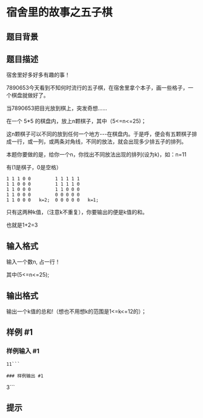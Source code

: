 # 宿舍里的故事之五子棋

## 题目背景



## 题目描述

宿舍里好多好多有趣的事！

7890653今天看到不知何时流行的五子棋，在宿舍里拿个本子，画一些格子，一个棋盘就做好了。

当7890653把目光放到棋上，突发奇想……

在一个  5\*5  的棋盘内，放上n颗棋子，其中（5<=n<=25)；

这n颗棋子可以不同的放到任何一个地方---在棋盘内。于是呼，便会有五颗棋子排成一行，或一列，或两条对角线，不同的放法，就会出现多少排五子的排列。

本题你要做的是，给你一个n，你找出不同放法出现的排列(设为k)，如：n=11

有(1是棋子，0是空格）

```
1 1 1 0 0         1 1 1 1 1
1 1 0 0 0         1 1 1 1 0
1 1 0 0 0         1 1 0 0 0
1 1 0 0 0         0 0 0 0 0
1 1 0 0 0   k=2;  0 0 0 0 0   k=1;
```

只有这两种k值，（注意k不重复），你要输出的便是k值的和。

也就是1+2=3


## 输入格式

输入一个数n, 占一行！

其中(5<=n<=25);



## 输出格式

输出一个k值的总和!（想也不用想k的范围是1<=k<=12的）；


## 样例 #1

### 样例输入 #1
```
11```

### 样例输出 #1

```
3```

## 提示


